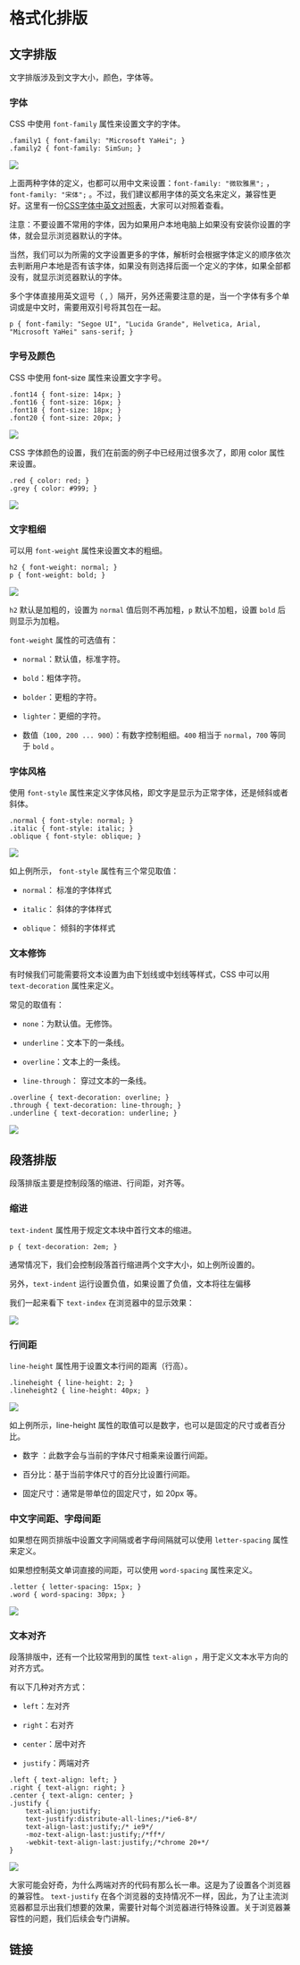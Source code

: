 # 格式化排版

## 文字排版

文字排版涉及到文字大小，颜色，字体等。

### 字体

CSS 中使用 `font-family` 属性来设置文字的字体。

```
.family1 { font-family: "Microsoft YaHei"; }
.family2 { font-family: SimSun; }
```

![](/assets/css-typeset-font-family.png)

上面两种字体的定义，也都可以用中文来设置：`font-family: "微软雅黑";` ， `font-family: "宋体";` 。不过，我们建议都用字体的英文名来定义，兼容性更好。这里有一份[CSS字体中英文对照表](http://www.cat7.cn/2016/04/19/css%E5%AD%97%E4%BD%93%E4%B8%AD%E8%8B%B1%E6%96%87%E5%AF%B9%E7%85%A7%E8%A1%A8/)，大家可以对照着查看。

注意：不要设置不常用的字体，因为如果用户本地电脑上如果没有安装你设置的字体，就会显示浏览器默认的字体。

当然，我们可以为所需的文字设置更多的字体，解析时会根据字体定义的顺序依次去判断用户本地是否有该字体，如果没有则选择后面一个定义的字体，如果全部都没有，就显示浏览器默认的字体。

多个字体直接用英文逗号（ , ）隔开，另外还需要注意的是，当一个字体有多个单词或是中文时，需要用双引号将其包在一起。

```
p { font-family: "Segoe UI", "Lucida Grande", Helvetica, Arial, "Microsoft YaHei" sans-serif; }
```

### 字号及颜色

CSS 中使用 font-size 属性来设置文字字号。

```
.font14 { font-size: 14px; }
.font16 { font-size: 16px; }
.font18 { font-size: 18px; }
.font20 { font-size: 20px; }
```

![](/assets/css-typeset-font-size.png)

CSS 字体颜色的设置，我们在前面的例子中已经用过很多次了，即用 color 属性来设置。

```
.red { color: red; }
.grey { color: #999; }
```

![](/assets/css-typeset-font-color.png)

### 文字粗细

可以用 `font-weight` 属性来设置文本的粗细。

```
h2 { font-weight: normal; }
p { font-weight: bold; }
```

![](/assets/css-typeset-font-weight.png)

`h2` 默认是加粗的，设置为 `normal` 值后则不再加粗，`p` 默认不加粗，设置 `bold` 后则显示为加粗。

`font-weight` 属性的可选值有：

* `normal`：默认值，标准字符。

* `bold`：粗体字符。

* `bolder`：更粗的字符。

* `lighter`：更细的字符。

* 数值（`100, 200 ... 900`）：有数字控制粗细。`400` 相当于 `normal`，`700` 等同于 `bold` 。


### 字体风格

使用 `font-style` 属性来定义字体风格，即文字是显示为正常字体，还是倾斜或者斜体。

```
.normal { font-style: normal; }
.italic { font-style: italic; }
.oblique { font-style: oblique; }
```

![](/assets/css-typeset-font-stylet.png)

如上例所示， `font-style` 属性有三个常见取值：

* `normal`： 标准的字体样式

* `italic`： 斜体的字体样式

* `oblique`： 倾斜的字体样式


### 文本修饰

有时候我们可能需要将文本设置为由下划线或中划线等样式，CSS 中可以用 `text-decoration` 属性来定义。

常见的取值有：

* `none`：为默认值。无修饰。

* `underline`：文本下的一条线。

* `overline`：文本上的一条线。

* `line-through`： 穿过文本的一条线。


```
.overline { text-decoration: overline; }
.through { text-decoration: line-through; }
.underline { text-decoration: underline; }
```

![](/assets/css-typeset-text-decoration.png)

## 段落排版

段落排版主要是控制段落的缩进、行间距，对齐等。

### 缩进

`text-indent` 属性用于规定文本块中首行文本的缩进。

```
p { text-decoration: 2em; }
```

通常情况下，我们会控制段落首行缩进两个文字大小，如上例所设置的。

另外，`text-indent` 运行设置负值，如果设置了负值，文本将往左偏移

我们一起来看下 `text-index` 在浏览器中的显示效果：

![](/assets/css-typeset-text-indent.png)

### 行间距

`line-height` 属性用于设置文本行间的距离（行高）。

```
.lineheight { line-height: 2; }
.lineheight2 { line-height: 40px; }
```

![](/assets/css-typeset-line-height.png)

如上例所示，line-height 属性的取值可以是数字，也可以是固定的尺寸或者百分比。

* 数字 ：此数字会与当前的字体尺寸相乘来设置行间距。

* 百分比：基于当前字体尺寸的百分比设置行间距。

* 固定尺寸：通常是带单位的固定尺寸，如 20px 等。


### 中文字间距、字母间距

如果想在网页排版中设置文字间隔或者字母间隔就可以使用 `letter-spacing` 属性来定义。

如果想控制英文单词直接的间距，可以使用 `word-spacing` 属性来定义。

```
.letter { letter-spacing: 15px; }
.word { word-spacing: 30px; }
```

![](/assets/css-typeset-letter_word_space.png)

### 文本对齐

段落排版中，还有一个比较常用到的属性 `text-align` ，用于定义文本水平方向的对齐方式。

有以下几种对齐方式：

* `left`：左对齐

* `right`：右对齐

* `center`：居中对齐

* `justify`：两端对齐


```
.left { text-align: left; }
.right { text-align: right; }
.center { text-align: center; }
.justify {  
    text-align:justify;
    text-justify:distribute-all-lines;/*ie6-8*/
    text-align-last:justify;/* ie9*/
    -moz-text-align-last:justify;/*ff*/
    -webkit-text-align-last:justify;/*chrome 20+*/
}
```

![](/assets/css-typeset-text_align.png)

大家可能会好奇，为什么两端对齐的代码有那么长一串。这是为了设置各个浏览器的兼容性。 `text-justify` 在各个浏览器的支持情况不一样，因此，为了让主流浏览器都显示出我们想要的效果，需要针对每个浏览器进行特殊设置。关于浏览器兼容性的问题，我们后续会专门讲解。

## 链接



